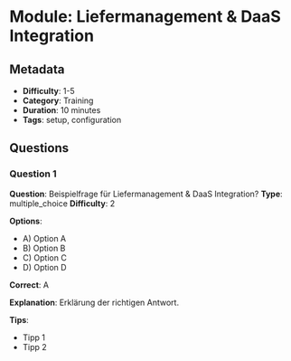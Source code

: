 # Module: Liefermanagement & DaaS Integration

## Metadata
- **Difficulty**: 1-5
- **Category**: Training
- **Duration**: 10 minutes
- **Tags**: setup, configuration

## Questions

### Question 1
**Question**: Beispielfrage für Liefermanagement & DaaS Integration?
**Type**: multiple_choice
**Difficulty**: 2

**Options**:
- A) Option A
- B) Option B
- C) Option C
- D) Option D

**Correct**: A

**Explanation**: Erklärung der richtigen Antwort.

**Tips**:
- Tipp 1
- Tipp 2
